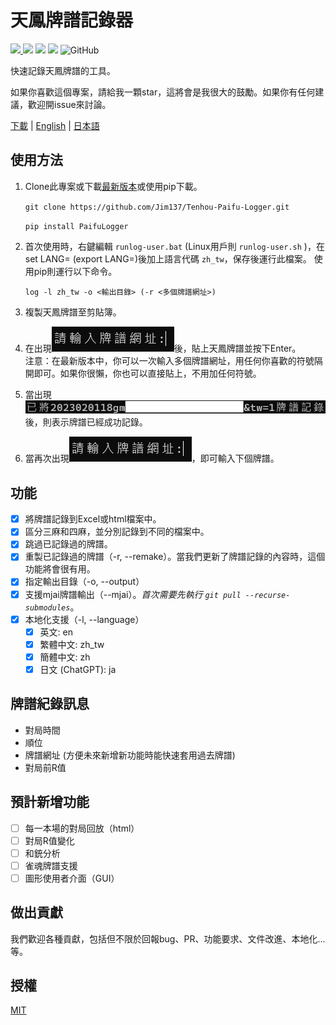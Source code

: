 # 天鳳牌譜記錄器

[<img src="https://img.shields.io/pypi/v/PaifuLogger?style=plastic"> <img src="https://img.shields.io/pypi/wheel/PaifuLogger?style=plastic">](https://pypi.org/project/Tenhou-Paifu-Logger/) [<img src="https://img.shields.io/github/stars/Jim137/Tenhou-Paifu-Logger?style=plastic">](https://github.com/Jim137/Tenhou-Paifu-Logger/) [<img src="https://img.shields.io/github/downloads/Jim137/Tenhou-Paifu-Logger/total?style=plastic">](https://github.com/Jim137/Tenhou-Paifu-Logger/releases) ![GitHub](https://img.shields.io/github/license/Jim137/Tenhou-Paifu-Logger?style=plastic)

快速記錄天鳳牌譜的工具。

如果你喜歡這個專案，請給我一顆star，這將會是我很大的鼓勵。如果你有任何建議，歡迎開issue來討論。

[下載](https://github.com/Jim137/Tenhou-Paifu-Logger/releases/latest) | [English](https://github.com/Jim137/Tenhou-Paifu-Logger/blob/master/README.md) | [日本語](https://github.com/Jim137/Tenhou-Paifu-Logger/blob/master/READMEs/README_ja.md)
## 使用方法

1. Clone此專案或下載[最新版本](https://github.com/Jim137/Tenhou-Paifu-Logger/releases/latest)或使用pip下載。
   
    `git clone https://github.com/Jim137/Tenhou-Paifu-Logger.git`

    `pip install PaifuLogger`
    
2. 首次使用時，右鍵編輯 `runlog-user.bat` (Linux用戶則 `runlog-user.sh` )，在set LANG= (export LANG=)後加上語言代碼 `zh_tw`，保存後運行此檔案。
  使用pip則運行以下命令。

    `log -l zh_tw -o <輸出目錄> (-r <多個牌譜網址>)`

3. 複製天鳳牌譜至剪貼簿。
4. 在出現![1675260159266](image/README_zh/1675260159266.png)後，貼上天鳳牌譜並按下Enter。\
注意：在最新版本中，你可以一次輸入多個牌譜網址，用任何你喜歡的符號隔開即可。如果你很懶，你也可以直接貼上，不用加任何符號。
5. 當出現![1675260331020](image/README_zh/1675260331020.png)後，則表示牌譜已經成功記錄。
6. 當再次出現![1675260159266](image/README_zh/1675260159266.png)，即可輸入下個牌譜。

## 功能
* [x] 將牌譜記錄到Excel或html檔案中。
* [x] 區分三麻和四麻，並分別記錄到不同的檔案中。
* [x] 跳過已記錄過的牌譜。
* [x] 重製已記錄過的牌譜（-r, --remake）。當我們更新了牌譜記錄的內容時，這個功能將會很有用。
* [x] 指定輸出目錄（-o, --output）
* [x] 支援mjai牌譜輸出（--mjai）。*首次需要先執行 `git pull --recurse-submodules`*。
* [x] 本地化支援（-l, --language）
  * [x] 英文: en
  * [x] 繁體中文: zh_tw
  * [x] 簡體中文: zh
  * [x] 日文 (ChatGPT): ja

## 牌譜紀錄訊息

* 對局時間
* 順位
* 牌譜網址 (方便未來新增新功能時能快速套用過去牌譜)
* 對局前R值

## 預計新增功能

* [ ] 每一本場的對局回放（html）
* [ ] 對局R值變化
* [ ] 和銃分析
* [ ] 雀魂牌譜支援
* [ ] 圖形使用者介面（GUI）

## 做出貢獻
我們歡迎各種貢獻，包括但不限於回報bug、PR、功能要求、文件改進、本地化...等。

## 授權
[MIT](LICENSE)